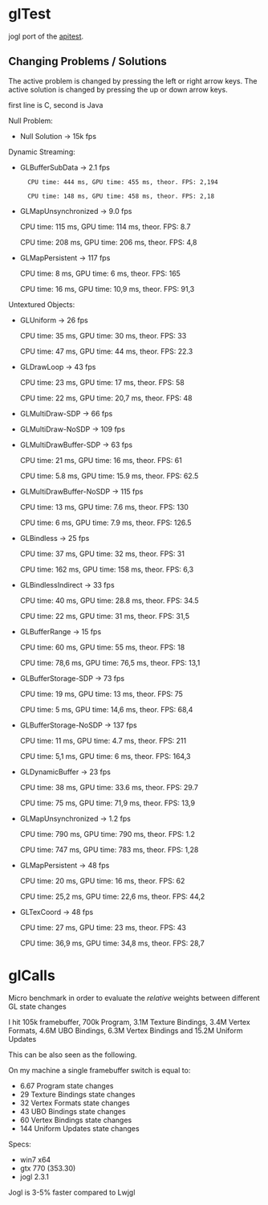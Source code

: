 # glTest

jogl port of the [apitest](https://github.com/nvMcJohn/apitest).

## Changing Problems / Solutions

The active problem is changed by pressing the left or right arrow keys.
The active solution is changed by pressing the up or down arrow keys.

first line is C, second is Java

Null Problem:

* Null Solution -> 15k fps

Dynamic Streaming:

* GLBufferSubData -> 2.1 fps

		CPU time: 444 ms, GPU time: 455 ms, theor. FPS: 2,194
	
		CPU time: 148 ms, GPU time: 458 ms, theor. FPS: 2,18
* GLMapUnsynchronized -> 9.0 fps

	CPU time: 115 ms, GPU time: 114 ms, theor. FPS: 8.7
	
	CPU time: 208 ms, GPU time: 206 ms, theor. FPS: 4,8
* GLMapPersistent -> 117 fps

	CPU time: 8 ms, GPU time: 6 ms, theor. FPS: 165
	
	CPU time: 16 ms, GPU time: 10,9 ms, theor. FPS: 91,3

Untextured Objects:

* GLUniform -> 26 fps

	CPU time: 35 ms, GPU time: 30 ms, theor. FPS: 33
	
	CPU time: 47 ms, GPU time: 44 ms, theor. FPS: 22.3
* GLDrawLoop -> 43 fps
	
	CPU time: 23 ms, GPU time: 17 ms, theor. FPS: 58
	
	CPU time: 22 ms, GPU time: 20,7 ms, theor. FPS: 48
* GLMultiDraw-SDP -> 66 fps

* GLMultiDraw-NoSDP -> 109 fps

* GLMultiDrawBuffer-SDP -> 63 fps
	
	CPU time: 21 ms, GPU time: 16 ms, theor. FPS: 61
	
	CPU time: 5.8 ms, GPU time: 15.9 ms, theor. FPS: 62.5
* GLMultiDrawBuffer-NoSDP -> 115 fps
	
	CPU time: 13 ms, GPU time: 7.6 ms, theor. FPS: 130
	
	CPU time: 6 ms, GPU time: 7.9 ms, theor. FPS: 126.5
* GLBindless -> 25 fps
	
	CPU time: 37 ms, GPU time: 32 ms, theor. FPS: 31
	
	CPU time: 162 ms, GPU time: 158 ms, theor. FPS: 6,3
* GLBindlessIndirect -> 33 fps
	
	CPU time: 40 ms, GPU time: 28.8 ms, theor. FPS: 34.5
	
	CPU time: 22 ms, GPU time: 31 ms, theor. FPS: 31,5
* GLBufferRange -> 15 fps
	
	CPU time: 60 ms, GPU time: 55 ms, theor. FPS: 18
	
	CPU time: 78,6 ms, GPU time: 76,5 ms, theor. FPS: 13,1
* GLBufferStorage-SDP -> 73 fps
	
	CPU time: 19 ms, GPU time: 13 ms, theor. FPS: 75
	
	CPU time: 5 ms, GPU time: 14,6 ms, theor. FPS: 68,4
* GLBufferStorage-NoSDP -> 137 fps
	
	CPU time: 11 ms, GPU time: 4.7 ms, theor. FPS: 211
	
	CPU time: 5,1 ms, GPU time: 6 ms, theor. FPS: 164,3
* GLDynamicBuffer -> 23 fps
	
	CPU time: 38 ms, GPU time: 33.6 ms, theor. FPS: 29.7
	
	CPU time: 75 ms, GPU time: 71,9 ms, theor. FPS: 13,9
* GLMapUnsynchronized -> 1.2 fps
	
	CPU time: 790 ms, GPU time: 790 ms, theor. FPS: 1.2
	
	CPU time: 747 ms, GPU time: 783 ms, theor. FPS: 1,28
* GLMapPersistent -> 48 fps
	
	CPU time: 20 ms, GPU time: 16 ms, theor. FPS: 62
	
	CPU time: 25,2 ms, GPU time: 22,6 ms, theor. FPS: 44,2
* GLTexCoord -> 48 fps
	
	CPU time: 27 ms, GPU time: 23 ms, theor. FPS: 43
	
	CPU time: 36,9 ms, GPU time: 34,8 ms, theor. FPS: 28,7

# glCalls

Micro benchmark in order to evaluate the *relative* weights between different GL state changes

I hit 105k framebuffer, 700k Program, 3.1M Texture Bindings, 3.4M Vertex Formats, 4.6M UBO Bindings, 6.3M Vertex Bindings and 15.2M Uniform Updates 

This can be also seen as the following.

On my machine a single framebuffer switch is equal to:

- 6.67 Program state changes
- 29 Texture Bindings state changes
- 32 Vertex Formats state changes
- 43 UBO Bindings state changes
- 60 Vertex Bindings state changes
- 144 Uniform Updates state changes

Specs:

- win7 x64
- gtx 770 (353.30)
- jogl 2.3.1


Jogl is 3-5% faster compared to Lwjgl

